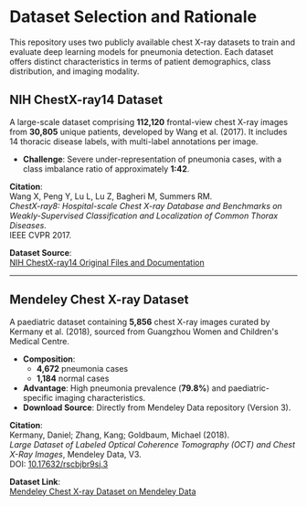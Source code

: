 # **Dataset Selection and Rationale**

This repository uses two publicly available chest X-ray datasets to train and evaluate deep learning models for pneumonia detection. Each dataset offers distinct characteristics in terms of patient demographics, class distribution, and imaging modality.

## NIH ChestX-ray14 Dataset

A large-scale dataset comprising **112,120** frontal-view chest X-ray images from **30,805** unique patients, developed by Wang et al. (2017). It includes 14 thoracic disease labels, with multi-label annotations per image.

- **Challenge**: Severe under-representation of pneumonia cases, with a class imbalance ratio of approximately **1:42**.

**Citation**:  
Wang X, Peng Y, Lu L, Lu Z, Bagheri M, Summers RM.  
*ChestX-ray8: Hospital-scale Chest X-ray Database and Benchmarks on Weakly-Supervised Classification and Localization of Common Thorax Diseases*.  
IEEE CVPR 2017.

**Dataset Source**:  
[NIH ChestX-ray14 Original Files and Documentation](https://nihcc.app.box.com/v/ChestXray-NIHCC/folder/36938765345)

---

## Mendeley Chest X-ray Dataset

A paediatric dataset containing **5,856** chest X-ray images curated by Kermany et al. (2018), sourced from Guangzhou Women and Children's Medical Centre.

- **Composition**:  
  - **4,672** pneumonia cases  
  - **1,184** normal cases  
- **Advantage**: High pneumonia prevalence (**79.8%**) and paediatric-specific imaging characteristics.
- **Download Source**: Directly from Mendeley Data repository (Version 3).

**Citation**:  
Kermany, Daniel; Zhang, Kang; Goldbaum, Michael (2018).  
*Large Dataset of Labeled Optical Coherence Tomography (OCT) and Chest X-Ray Images*, Mendeley Data, V3.  
DOI: [10.17632/rscbjbr9sj.3](https://doi.org/10.17632/rscbjbr9sj.3)

**Dataset Link**:  
[Mendeley Chest X-ray Dataset on Mendeley Data](https://data.mendeley.com/datasets/rscbjbr9sj/3)



